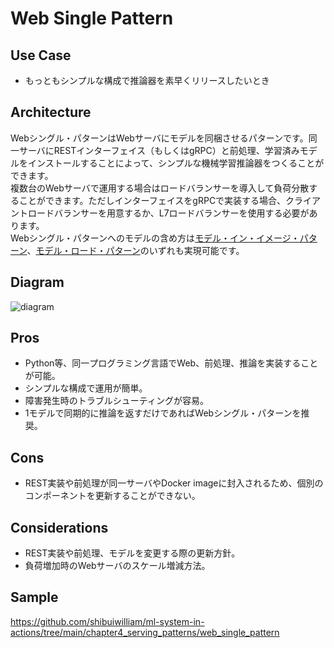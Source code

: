 # Web Single Pattern

## Use Case
- もっともシンプルな構成で推論器を素早くリリースしたいとき

## Architecture
Webシングル・パターンはWebサーバにモデルを同梱させるパターンです。同一サーバにRESTインターフェイス（もしくはgRPC）と前処理、学習済みモデルをインストールすることによって、シンプルな機械学習推論器をつくることができます。<br>
複数台のWebサーバで運用する場合はロードバランサーを導入して負荷分散することができます。ただしインターフェイスをgRPCで実装する場合、クライアントロードバランサーを用意するか、L7ロードバランサーを使用する必要があります。<br>
Webシングル・パターンへのモデルの含め方は[モデル・イン・イメージ・パターン](../../Operation-patterns/Model-in-image-pattern/design_ja.md)、[モデル・ロード・パターン](../../Operation-patterns/Model-load-pattern/design_ja.md)のいずれも実現可能です。

## Diagram
![diagram](diagram.png)

## Pros
- Python等、同一プログラミング言語でWeb、前処理、推論を実装することが可能。
- シンプルな構成で運用が簡単。
- 障害発生時のトラブルシューティングが容易。
- 1モデルで同期的に推論を返すだけであればWebシングル・パターンを推奨。

## Cons
- REST実装や前処理が同一サーバやDocker imageに封入されるため、個別のコンポーネントを更新することができない。

## Considerations
- REST実装や前処理、モデルを変更する際の更新方針。
- 負荷増加時のWebサーバのスケール増減方法。

## Sample
https://github.com/shibuiwilliam/ml-system-in-actions/tree/main/chapter4_serving_patterns/web_single_pattern
